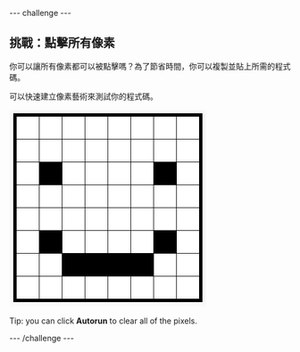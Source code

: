 \--- challenge \---

## 挑戰：點擊所有像素

你可以讓所有像素都可以被點擊嗎？為了節省時間，你可以複製並貼上所需的程式碼。

可以快速建立像素藝術來測試你的程式碼。

![螢幕截圖](images/pixel-art-black-example.png)

Tip: you can click **Autorun** to clear all of the pixels.

\--- /challenge \---